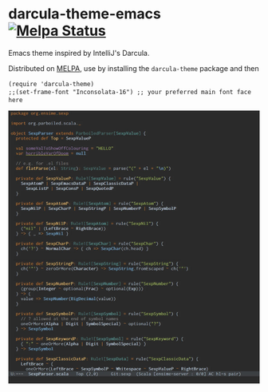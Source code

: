 darcula-theme-emacs [![Melpa Status](https://melpa.org/packages/darcula-theme-badge.svg)](http://melpa.milkbox.net/#/darcula-theme)
===================

Emacs theme inspired by IntelliJ's Darcula.

Distributed on [MELPA](https://melpa.org/), use by installing the `darcula-theme` package and then

```elisp
(require 'darcula-theme)
;;(set-frame-font "Inconsolata-16") ;; your preferred main font face here
```

![example](darcula-example.jpg)
